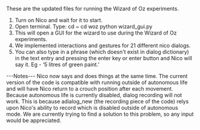 These are the updated files for running the Wizard of Oz experiments.

1. Turn on Nico and wait for it to start.
2. Open terminal. Type: 
	cd ~<path to nri folder>
	cd woz
	python wizard_gui.py
3. This will open a GUI for the wizard to use during the Wizard of Oz experiments.
4. We implemented interactions and gestures for 21 different nico dialogs.
5. You can also type in a phrase (which doesn't exist in dialog dictionary) in the text entry and pressing the enter key or enter button and Nico will say it. Eg - ‘5 litres of green paint.’

---Notes---
Nico now says and does things at the same time. 
The current version of the code is compatible with running outside of autonomous life and will have Nico return to a crouch position after each movement. 
Because autonomous life is currently disabled, dialog recording will not work. 
This is because adialog_new (the recording piece of the code) relys upon Nico's ability to record which is disabled outside of autonomous mode.
We are currently trying to find a solution to this problem, so any input would be appreciated.
